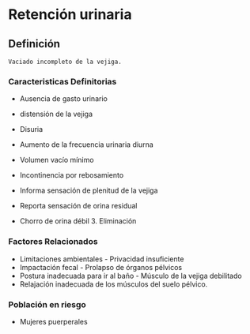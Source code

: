 # Retención urinaria
## Definición
	Vaciado incompleto de la vejiga.

### Caracteristicas Definitorias
- Ausencia de gasto urinario   
- distensión de la vejiga   
- Disuria   
- Aumento de la frecuencia 
urinaria diurna   
- Volumen vacío mínimo   
 
- Incontinencia por rebosamiento   
- Informa sensación de 
plenitud de la vejiga   
- Reporta sensación de orina residual   
- Chorro de orina débil    3. Eliminación

### Factores Relacionados
- Limitaciones ambientales  - Privacidad insuficiente  
- Impactación fecal  - Prolapso de órganos 
pélvicos  
- Postura inadecuada para ir al 
baño  - Músculo de la vejiga 
debilitado   
- Relajación inadecuada de los 
músculos del suelo pélvico.

### Población en riesgo
- Mujeres puerperales

